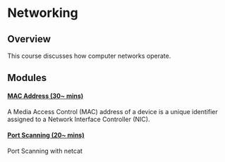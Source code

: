 <!--PROPS
{
    "modules": [
        "./topics/networking/modules/mac-address",
        "./topics/netcat/modules/port-scanning"
    ]
}
-->
# Networking
## Overview
This course discusses how computer networks operate.
<!--MODULES_START-->
## Modules
#### [MAC Address (30~ mins)](./topics/networking/modules/mac-address)
A Media Access Control (MAC) address of a device is a unique identifier assigned to a Network Interface Controller (NIC).
#### [Port Scanning (20~ mins)](./topics/netcat/modules/port-scanning)
Port Scanning with netcat
<!--MODULES_END-->
